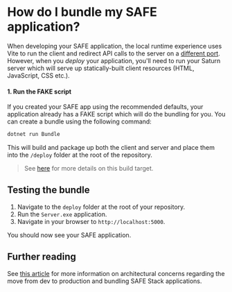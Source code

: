 # How do I bundle my SAFE application?

When developing your SAFE application, the local runtime experience uses Vite to run the client and redirect API calls to the server on a [different port](../../../faq-build). However, when you *deploy* your application, you'll need to run your Saturn server which will serve up statically-built client resources (HTML, JavaScript, CSS etc.).

#### 1. Run the FAKE script
If you created your SAFE app using the recommended defaults, your application already has a FAKE script which will do the bundling for you. You can create a bundle using the following command:

```cmd
dotnet run Bundle
```

This will build and package up both the client and server and place them into the `/deploy` folder at the root of the repository.

> See [here](../../../template-safe-commands) for more details on this build target.

## Testing the bundle
1. Navigate to the `deploy` folder at the root of your repository.
2. Run the `Server.exe` application.
3. Navigate in your browser to `http://localhost:5000`.

You should now see your SAFE application.

## Further reading
See [this article](/docs/faq-build) for more information on architectural concerns regarding the move from dev to production and bundling SAFE Stack applications.
